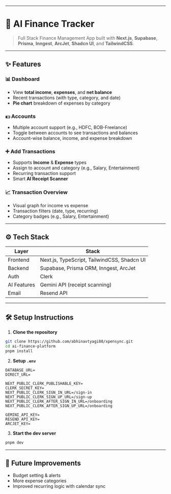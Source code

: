 
---
# 💸 AI Finance Tracker

> Full Stack Finance Management App built with **Next.js**, **Supabase**, **Prisma**, **Inngest**, **ArcJet**, **Shadcn UI**, and **TailwindCSS**.

---

## ✨ Features

### 📊 Dashboard

* View **total income**, **expenses**, and **net balance**
* Recent transactions (with type, category, and date)
* **Pie chart** breakdown of expenses by category

### 💵 Accounts

* Multiple account support (e.g., HDFC, BOB-Freelance)
* Toggle between accounts to see transactions and balances
* Account-wise balance, income, and expense breakdown

### ➕ Add Transactions

* Supports **Income** & **Expense** types
* Assign to account and category (e.g., Salary, Entertainment)
* Recurring transaction support
* Smart **AI Receipt Scanner**

### 📈 Transaction Overview

* Visual graph for income vs expense
* Transaction filters (date, type, recurring)
* Category badges (e.g., Salary, Entertainment)

---

## ⚙️ Tech Stack

| Layer       | Stack                                       |
| ----------- | ------------------------------------------- |
| Frontend    | Next.js, TypeScript, TailwindCSS, Shadcn UI |
| Backend     | Supabase, Prisma ORM, Inngest, ArcJet       |
| Auth        | Clerk                                       |
| AI Features | Gemini API (receipt scanning)               |
| Email       | Resend API                                  |

---

## 🛠️ Setup Instructions

1. **Clone the repository**

```bash
git clone https://github.com/abhinavtyagi88/xpensync.git
cd ai-finance-platform
pnpm install
```

2. **Setup `.env`**

```env
DATABASE_URL=
DIRECT_URL=

NEXT_PUBLIC_CLERK_PUBLISHABLE_KEY=
CLERK_SECRET_KEY=
NEXT_PUBLIC_CLERK_SIGN_IN_URL=/sign-in
NEXT_PUBLIC_CLERK_SIGN_UP_URL=/sign-up
NEXT_PUBLIC_CLERK_AFTER_SIGN_IN_URL=/onboarding
NEXT_PUBLIC_CLERK_AFTER_SIGN_UP_URL=/onboarding

GEMINI_API_KEY=
RESEND_API_KEY=
ARCJET_KEY=
```

3. **Start the dev server**

```bash
pnpm dev
```

---

## 📌 Future Improvements

* Budget setting & alerts
* More expense categories
* Improved recurring logic with calendar sync
```
